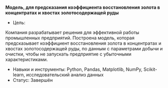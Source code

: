 **Модель, для предсказания коэффициента восстановления золота в концентратах и хвостах золотосодержащей руды**
- Цель:

Компания разрабатывает решения для эффективной работы промышленных предприятий. Построена модель, которая предсказывает коэффициент восстановления золота в концентратах и хвостах золотосодержащей руды, по данным с параметрами добычи и очистки, чтобы не запускать предприятие с убыточными характеристиками.
- Навыки и инструменты: Python, Pandas, Matplotlib, NumPy, Scikit-learn, исследовательский анализ данных
- Статус: Завершён